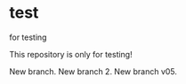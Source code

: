# test
for testing

This repository is only for testing!


New branch.
New branch 2.
New branch v05.
